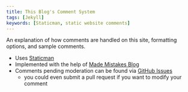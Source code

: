 ```yaml
---
title: This Blog's Comment System
tags: [Jekyll]
keywords: [Staticman, static website comments]
---
```


An explanation of how comments are handled on this site, formatting options, and sample comments.

<!--more-->

* Uses [Staticman](https://staticman.net)
* Implemented with the help of [Made Mistakes Blog](https://mademistakes.com/articles/jekyll-static-comments/)
* Comments pending moderation can be found via [GitHub Issues](https://github.com/dansmith65/dansmith65.github.io/issues)
  * you could even submit a pull request if you want to modify your comment
